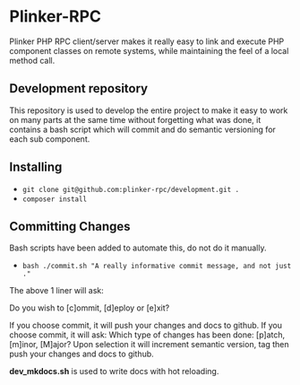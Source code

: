 **Plinker-RPC**
=========

Plinker PHP RPC client/server makes it really easy to link and execute PHP component classes on remote systems, while maintaining the feel of a local method call.

Development repository
----------------------

This repository is used to develop the entire project to make it easy to work on many parts at the same time without forgetting what was done,
it contains a bash script which will commit and do semantic versioning for each sub component.

## Installing

 - `git clone git@github.com:plinker-rpc/development.git .`
 - `composer install`

## Committing Changes

Bash scripts have been added to automate this, do not do it manually.

 - `bash ./commit.sh "A really informative commit message, and not just ."`

The above 1 liner will ask:

Do you wish to [c]ommit, [d]eploy or [e]xit?

If you choose commit, it will push your changes and docs to github.
If you choose commit, it will ask: Which type of changes has been done: [p]atch, [m]inor, [M]ajor? Upon selection it will increment semantic version, tag then push your changes and docs to github.

**dev_mkdocs.sh** is used to write docs with hot reloading.